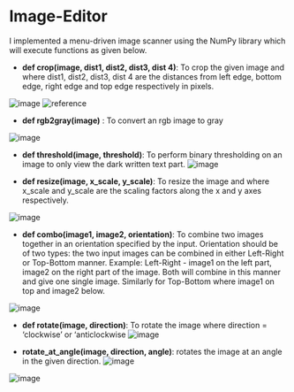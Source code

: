 # Image-Editor

I implemented a menu-driven image scanner using the NumPy library which will execute functions as given below.

* **def crop(image, dist1, dist2, dist3, dist 4)**: To crop the given image and where dist1, dist2, dist3, dist 4 are the
distances from left edge, bottom edge, right edge and top edge
respectively in pixels.

![image](https://user-images.githubusercontent.com/83055325/216031476-a28dbfa5-5d56-4bcc-89ba-2b91cb0f44d5.png)
![reference](https://user-images.githubusercontent.com/83055325/216030403-cd213bcb-538a-404e-8082-518505ca18f9.jpg)


* **def rgb2gray(image)** :
To convert an rgb image to gray

![image](https://user-images.githubusercontent.com/83055325/216031558-146d3a83-5df0-445e-ab25-d3c2b9e482cd.png)

* **def threshold(image, threshold)**:
To perform binary thresholding on an image to only view the dark written
text part.
![image](https://user-images.githubusercontent.com/83055325/216031599-33ecb55c-32dd-4640-b363-fc2af2c6e4b3.png)

* **def resize(image, x_scale, y_scale)**:
To resize the image and where x_scale and y_scale are the scaling factors
along the x and y axes respectively.

![image](https://user-images.githubusercontent.com/83055325/216031650-ae80d8f0-4ecc-4dae-8483-99564310f294.png)

* **def combo(image1, image2, orientation)**:
To combine two images together in an orientation specified by the input.
Orientation should be of two types: the two input images can be combined
in either Left-Right or Top-Bottom manner.
Example: Left-Right - image1 on the left part, image2 on the right part of
the image. Both will combine in this manner and give one single image.
Similarly for Top-Bottom where image1 on top and image2 below.

![image](https://user-images.githubusercontent.com/83055325/216032103-e67336fb-ff2e-4a9b-ba7f-2c0b4d2bdd31.png)

* **def rotate(image, direction)**:
To rotate the image where direction = ‘clockwise’ or ‘anticlockwise
![image](https://user-images.githubusercontent.com/83055325/216031693-eaa48617-c354-4f81-8133-19fef2dc9ed4.png)

* **rotate_at_angle(image, direction, angle)**: rotates the
image at an angle in the given direction.
![image](https://user-images.githubusercontent.com/83055325/216031744-c65f47f0-2de3-46c9-9d76-26c27def7b7c.png)

![image](https://user-images.githubusercontent.com/83055325/216032398-1eb2fa3d-1165-4d32-857a-a7c4530a30b3.png)
